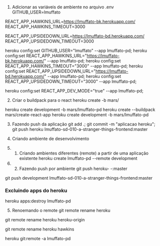 1. Adicionar as variáveis de ambiente no arquivo .env
GITHUB_USER=lmuffato

REACT_APP_HAWKINS_URL=https://lmuffato-bk.herokuapp.com/
REACT_APP_HAWKINS_TIMEOUT=3000

REACT_APP_UPSIDEDOWN_URL=https://lmuffato-bd.herokuapp.com/
REACT_APP_UPSIDEDOWN_TIMEOUT=3000

heroku config:set GITHUB_USER="lmuffato" --app lmuffato-pd;
heroku config:set REACT_APP_HAWKINS_URL="https://lmuffato-bk.herokuapp.com/" --app lmuffato-pd;
heroku config:set REACT_APP_HAWKINS_TIMEOUT="3000" --app lmuffato-pd;
heroku config:set REACT_APP_UPSIDEDOWN_URL="https://lmuffato-bd.herokuapp.com/" --app lmuffato-pd;
heroku config:set REACT_APP_UPSIDEDOWN_TIMEOUT="3000" --app lmuffato-pd;

heroku config:set REACT_APP_DEV_MODE="true" --app lmuffato-pd;

2. Criar o buildpack para o react
heroku create -b mars/<nomeAplicacao>

heroku create development -b mars/lmuffato-pd
heroku create --buildpack mars/create-react-app
heroku create development -b mars/lmuffato-pd

3. Fazendo push da aplicação
git add .; git commit -m "aplicacao heroku";
git push heroku lmuffato-sd-010-a-stranger-things-frontend:master


4. Criando ambiente de desenvolvimento
4. 1.  Criando ambientes diferentes (remote) a partir de uma aplicação existente
heroku create lmuffato-pd --remote development

4. 2. Fazendo push por ambiente
git push heroku-<nomeDoRemote> <nomeDaBranchDoGitHub>-:master

git push development lmuffato-sd-010-a-stranger-things-frontend:master

### Excluindo apps do heroku
heroku apps:destroy lmuffato-pd

5. Renoemando o remote
git remote rename heroku <nomeDoRemote>

git remote rename heroku heroku-origin

git remote rename heroku hawkins

heroku git:remote -a lmuffato-pd